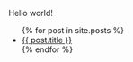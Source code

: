 Hello world!

<ul>
  {% for post in site.posts %}
    <li>
      <a href="webpage_test/{{ post.url }}">{{ post.title }}</a>
    </li>
  {% endfor %}
</ul>
